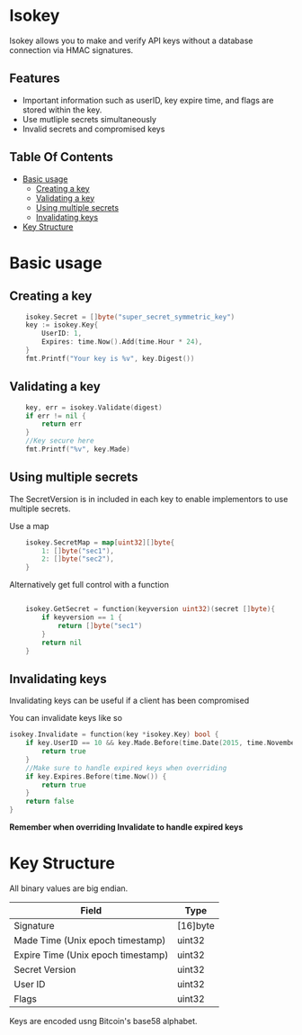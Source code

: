 # Isokey

Isokey allows you to make and verify API keys without a database connection via HMAC signatures.

## Features
- Important information such as userID, key expire time, and flags are stored within
the key.
- Use mutliple secrets simultaneously
- Invalid secrets and compromised keys

<!-- START doctoc generated TOC please keep comment here to allow auto update -->
<!-- DON'T EDIT THIS SECTION, INSTEAD RE-RUN doctoc TO UPDATE -->
## Table Of Contents

- [Basic usage](#basic-usage)
  - [Creating a key](#creating-a-key)
  - [Validating a key](#validating-a-key)
  - [Using multiple secrets](#using-multiple-secrets)
  - [Invalidating keys](#invalidating-keys)
- [Key Structure](#key-structure)

<!-- END doctoc generated TOC please keep comment here to allow auto update -->

# Basic usage

## Creating a key

```go
    isokey.Secret = []byte("super_secret_symmetric_key")
    key := isokey.Key{
        UserID: 1,
        Expires: time.Now().Add(time.Hour * 24),
    }
    fmt.Printf("Your key is %v", key.Digest())
```

## Validating a key

```go
	key, err = isokey.Validate(digest)
	if err != nil {
		return err
	}
    //Key secure here
    fmt.Printf("%v", key.Made)
```

## Using multiple secrets
The SecretVersion is in included in each key to enable
implementors to use multiple secrets.

Use a map
```go
    isokey.SecretMap = map[uint32][]byte{
        1: []byte("sec1"),
        2: []byte("sec2"),
    }
```

Alternatively get full control with a function
```go

    isokey.GetSecret = function(keyversion uint32)(secret []byte){
        if keyversion == 1 {
            return []byte("sec1") 
        }
        return nil
    }
```

## Invalidating keys

Invalidating keys can be useful if a client has been compromised

You can invalidate keys like so
```go
isokey.Invalidate = function(key *isokey.Key) bool {
    if key.UserID == 10 && key.Made.Before(time.Date(2015, time.November, 10, 23, 0, 0, 0, time.UTC)) {
        return true
    }
    //Make sure to handle expired keys when overriding
    if key.Expires.Before(time.Now()) {
        return true
    }
    return false
}
```
**Remember when overriding Invalidate to handle expired keys**



# Key Structure
All binary values are big endian.

| Field | Type |
|--------|------|
| Signature | [16]byte |
| Made Time (Unix epoch timestamp) | uint32 |
| Expire Time (Unix epoch timestamp) | uint32 |
| Secret Version | uint32 |
| User ID     | uint32 |
| Flags | uint32 |

Keys are encoded usng Bitcoin's base58 alphabet.